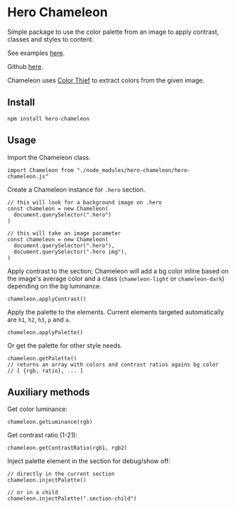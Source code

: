 # Hero Chameleon
Simple package to use the color palette from an image to apply contrast, classes and styles to content.

See examples [here](https://lintmycode.github.io/hero-chameleon/).

Github [here](https://github.com/lintmycode/hero-chameleon).

Chameleon uses [Color Thief](https://lokeshdhakar.com/projects/color-thief) to extract colors from the given image.

## Install
```
npm install hero-chameleon
```

## Usage
Import the Chameleon class.
```
import Chameleon from "./node_modules/hero-chameleon/hero-chameleon.js"
```

Create a Chameleon instance for `.hero` section.
```
// this will look for a background image on .hero
const chameleon = new Chameleon(
  document.querySelector(".hero")
)

// this will take an image parameter
const chameleon = new Chameleon(
  document.querySelector(".hero"),
  document.querySelector(".hero img"),
)
```

Apply contrast to the section; Chameleon will add a bg color inline based on the image's average color and a class (`chameleon-light` or `chameleon-dark`) depending on the bg luminance.
```
chameleon.applyContrast()
```

Apply the palette to the elements. Current elements targeted automatically are `h1`, `h2`, `h3`, `p` and `a`.
```
chameleon.applyPalette()
```

Or get the palette for other style needs.
```
chameleon.getPalette()
// returns an array with colors and contrast ratios agains bg color
// [ {rgb, ratio}, ... ]
```

## Auxiliary methods
Get color luminance:
```
chameleon.getLuminance(rgb)
```

Get contrast ratio (1-21):
```
chameleon.getContrastRatio(rgb1, rgb2)
```
Inject palette element in the section for debug/show off:

```
// directly in the current section
chameleon.injectPalette()

// or in a child
chameleon.injectPalette(".section-child")
```

